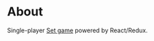 # About
Single-player [Set game](https://en.wikipedia.org/wiki/Set_(card_game)) powered by React/Redux. 
